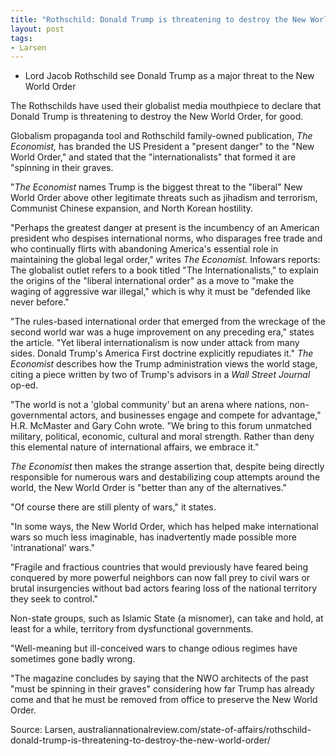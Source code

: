 ```yaml
---
title: "Rothschild: Donald Trump is threatening to destroy the New World Order"
layout: post
tags:
- Larsen
---
```


- Lord Jacob Rothschild see Donald Trump as a major threat to the New World Order

The Rothschilds have used their globalist media mouthpiece to declare that Donald Trump is threatening to destroy the New World Order, for good.

Globalism propaganda tool and Rothschild family-owned publication, *The Economist,* has branded the US President a "present danger" to the "New World Order," and stated that the "internationalists" that formed it are "spinning in their graves.

"*The Economist* names Trump is the biggest threat to the "liberal" New World Order above other legitimate threats such as jihadism and terrorism, Communist Chinese expansion, and North Korean hostility.

"Perhaps the greatest danger at present is the incumbency of an American president who despises international norms, who disparages free trade and who continually flirts with abandoning America's essential role in maintaining the global legal order," writes *The Economist.* Infowars reports: The globalist outlet refers to a book titled "The Internationalists," to explain the origins of the "liberal international order" as a move to "make the waging of aggressive war illegal," which is why it must be "defended like never before."

"The rules-based international order that emerged from the wreckage of the second world war was a huge improvement on any preceding era," states the article. "Yet liberal internationalism is now under attack from many sides. Donald Trump's America First doctrine explicitly repudiates it." *The Economist* describes how the Trump administration views the world stage, citing a piece written by two of Trump's advisors in a *Wall Street Journal* op-ed.

"The world is not a 'global community' but an arena where nations, non-governmental actors, and businesses engage and compete for advantage," H.R. McMaster and Gary Cohn wrote. "We bring to this forum unmatched military, political, economic, cultural and moral strength. Rather than deny this elemental nature of international affairs, we embrace it."

*The Economist* then makes the strange assertion that, despite being directly responsible for numerous wars and destabilizing coup attempts around the world, the New World Order is "better than any of the alternatives."

"Of course there are still plenty of wars," it states.

"In some ways, the New World Order, which has helped make international wars so much less imaginable, has inadvertently made possible more 'intranational' wars."

"Fragile and fractious countries that would previously have feared being conquered by more powerful neighbors can now fall prey to civil wars or brutal insurgencies without bad actors fearing loss of the national territory they seek to control."

Non-state groups, such as Islamic State (a misnomer), can take and hold, at least for a while, territory from dysfunctional governments.

"Well-meaning but ill-conceived wars to change odious regimes have sometimes gone badly wrong.

"The magazine concludes by saying that the NWO architects of the past "must be spinning in their graves" considering how far Trump has already come and that he must be removed from office to preserve the New World Order.

Source: Larsen, australiannationalreview.com/state-of-affairs/rothschild-donald-trump-is-threatening-to-destroy-the-new-world-order/
